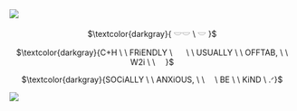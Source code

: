  <img src="https://media.discordapp.net/attachments/1077363198241546303/1302497516452839505/Untitled582_20241103000002.png?ex=672854d7&is=67270357&hm=1bcecf8cc7caef872b962be9af142510146c19a1428045a1152bfe7f2c742243&=&format=webp&quality=lossless&width=1100&height=542" />
 <p align="center">
$\textcolor{darkgray}{ 𓎟𓎟 \ 𓎟 }$
 <p align="center">
$\textcolor{darkgray}{C+H \ \ FRiENDLY \ ⠀⠀\ \ USUALLY \ \ OFFTAB, \ \ W2i  \ \ ⠀ }$
<p align="center">
  $\textcolor{darkgray}{SOCiALLY \ \ ANXiOUS, \ \  ⠀ \ BE \ \ KiND \ .ᐟ}$
</p>
<img src="https://media.discordapp.net/attachments/1077363198241546303/1302497520269787207/Untitled582_20241103000000.png?ex=672854d8&is=67270358&hm=eab223ecf3751e52fe17d944398be13b49a5d785b9b0cd55562b1027060927bc&=&format=webp&quality=lossless&width=1820&height=898" />

